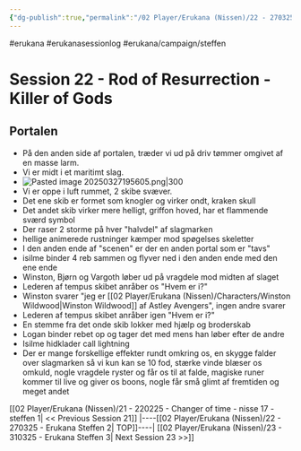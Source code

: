 ```yaml
---
{"dg-publish":true,"permalink":"/02 Player/Erukana (Nissen)/22 - 270325 - Erukana Steffen 2/","tags":["erukana","erukanasessionlog","erukana/campaign/steffen"]}
---
```



#erukana #erukanasessionlog #erukana/campaign/steffen 

# Session 22 - Rod of Resurrection - Killer of Gods


## Portalen
- På den anden side af portalen, træder vi ud på driv tømmer omgivet af en masse larm. 
- Vi er midt i et maritimt slag.
- ![Pasted image 20250327195605.png|300](/img/user/10%20Attachments/Pasted%20image%2020250327195605.png)
- Vi er oppe i luft rummet, 2 skibe svæver.
- Det ene skib er formet som knogler og virker ondt, kraken skull 
- Det andet skib virker mere helligt, griffon hoved, har et flammende sværd symbol 
- Der raser 2 storme på hver "halvdel" af slagmarken
- hellige animerede rustninger kæmper mod spøgelses skeletter
- I den anden ende af "scenen" er der en anden portal som er "tavs"
- isilme binder 4 reb sammen og flyver ned i den anden ende med den ene ende 
- Winston, Bjørn og Vargoth løber ud på vragdele mod midten af slaget 
- Lederen af tempus skibet anråber os "Hvem er i?"
- Winston svarer "jeg er [[02 Player/Erukana (Nissen)/Characters/Winston Wildwood\|Winston Wildwood]] af Astley Avengers", ingen andre svarer
- Lederen af tempus skibet anråber igen "Hvem er i?"
- En stemme fra det onde skib lokker med hjælp og broderskab
- Logan binder rebet op og tager det med mens han løber efter de andre 
- Isilme hidklader call lightning 
- Der er mange forskellige effekter rundt omkring os, en skygge falder over slagmarken så vi kun kan se 10 fod, stærke vinde blæser os omkuld, nogle vragdele ryster og får os til at falde, magiske runer kommer til live og giver os boons, nogle får små glimt af fremtiden og meget andet 

[[02 Player/Erukana (Nissen)/21 - 220225 - Changer of time - nisse 17 - steffen 1\| << Previous Session 21]]        |----[[02 Player/Erukana (Nissen)/22 - 270325 - Erukana Steffen 2\| TOP]]----|      [[02 Player/Erukana (Nissen)/23 - 310325 - Erukana Steffen 3\| Next Session 23 >>]]